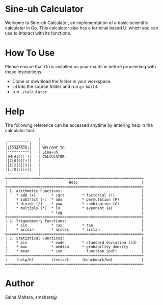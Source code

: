 # Sine-uh Calculator

Welcome to Sine-uh Calculator, an implementation of a basic scientific
calculator in Go. This calculator also has a terminal based UI which you can
use to interact with its functions.

# How To Use

Please ensure that Go is installed on your machine before proceeding with these
instructions.

  - Clone or download the folder in your workspace.
  - ```cd``` into the source folder and run ```go build```.
  - run ```./calculator```

# Help

The following reference can be accessed anytime by entering help in the
calculator tool.

```
 __________    |
| ________ |   |
||12345678||   | WELCOME TO
|""""""""""|   | Sine-uh
|[M|#|C][-]|   | CALCULATOR
|[7|8|9][+]|   |
|[1|2|3][%]|   |
|[.|O|:][=]|   |
 ----------    |
===============================================================
|                            Help                             |
===============================================================
| 1. Arithmetic Functions:                                    |
|    * add (+)       * sqrt        * factorial (!)            |
|    * subtract (-)  * abs         * permutation (P)          |
|    * divide (/)    * pow         * combination (C)          |
|    * multiply (*)  * ln          * exponent (e)             |
|                    * log                                    |
===============================================================
| 2. Trigonometry Functions:                                  |
|    * sin           * cos         * tan                      |
|    * arcsin        * arccos      * arctan                   |
===============================================================
| 3. Statistical Functions:                                   |
|    * min           * mode        * standard deviation (sd)  |
|    * max           * median      * probability density      |
|    * mean          * sum           function (pdf)           |
===============================================================
|    [help/h]        [tests/t]     [benchmark/bm]             |
===============================================================
```

# Author

Saina Mahera, smahera@
